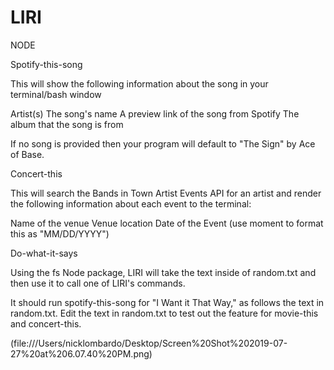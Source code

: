 # LIRI

NODE

Spotify-this-song

This will show the following information about the song in your terminal/bash window

Artist(s) The song's name A preview link of the song from Spotify The album that the song is from

If no song is provided then your program will default to "The Sign" by Ace of Base.

Concert-this

This will search the Bands in Town Artist Events API for an artist and render the following information about each event to the terminal:

Name of the venue Venue location Date of the Event (use moment to format this as "MM/DD/YYYY")

Do-what-it-says

Using the fs Node package, LIRI will take the text inside of random.txt and then use it to call one of LIRI's commands.

It should run spotify-this-song for "I Want it That Way," as follows the text in random.txt. Edit the text in random.txt to test out the feature for movie-this and concert-this.




(file:///Users/nicklombardo/Desktop/Screen%20Shot%202019-07-27%20at%206.07.40%20PM.png)
